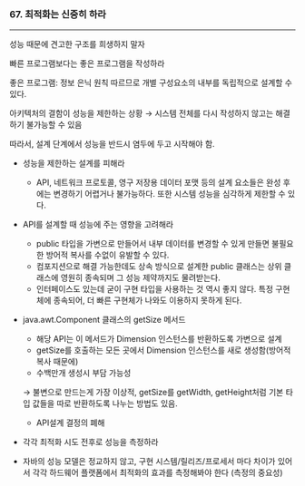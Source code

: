 
### 67. 최적화는 신중히 하라

---

성능 때문에 견고한 구조를 희생하지 말자

빠른 프로그램보다는 좋은 프로그램을 작성하라

좋은 프로그램: 정보 은닉 원칙 따르므로 개별 구성요소의 내부를 독립적으로 설계할 수 있다.

아키텍처의 결함이 성능을 제한하는 상황 → 시스템 전체를 다시 작성하지 않고는 해결하기 불가능할 수 있음

따라서, 설계 단계에서 성능을 반드시 염두에 두고 시작해야 함.

- 성능을 제한하는 설계를 피해라
    - API, 네트워크 프로토콜, 영구 저장용 데이터 포맷 등의 설계 요소들은 완성 후에는 변경하기 어렵거나 불가능하다. 또한 시스템 성능을 심각하게 제한할 수 있다.
- API를 설계할 때 성능에 주는 영향을 고려해라
    - public 타입을 가변으로 만들어서 내부 데이터를 변경할 수 있게 만들면 불필요한 방어적 복사를 수없이 유발할 수 있다.
    - 컴포지션으로 해결 가능한데도 상속 방식으로 설계한 public 클래스는 상위 클래스에 영원히 종속되며 그 성능 제약까지도 물려받는다.
    - 인터페이스도 있는데 굳이 구현 타입을 사용하는 것 역시 좋지 않다. 특정 구현체에 종속되어, 더 빠른 구현체가 나와도 이용하지 못하게 된다.
    
- java.awt.Component 클래스의 getSize 메서드
    - 해당 API는 이 메서드가 Dimension 인스턴스를 반환하도록 가변으로 설계
    - getSize를 호출하는 모든 곳에서 Dimension 인스턴스를 새로 생성함(방어적 복사 때문에)
    - 수백만개 생성시 부담 가능성
    
    → 불변으로 만드는게 가장 이상적, 
    getSize를 getWidth, getHeight처럼 기본 타입 값들을 따로 반환하도록 나누는 방법도 있음.
    
    - API설계 결정의 폐해

- 각각 최적화 시도 전후로 성능을 측정하라
- 자바의 성능 모델은 정교하지 않고, 구현 시스템/릴리즈/프로세서 마다 차이가 있어서 각각 하드웨어 플랫폼에서 최적화의 효과를 측정해봐야 한다 (측정의 중요성)
